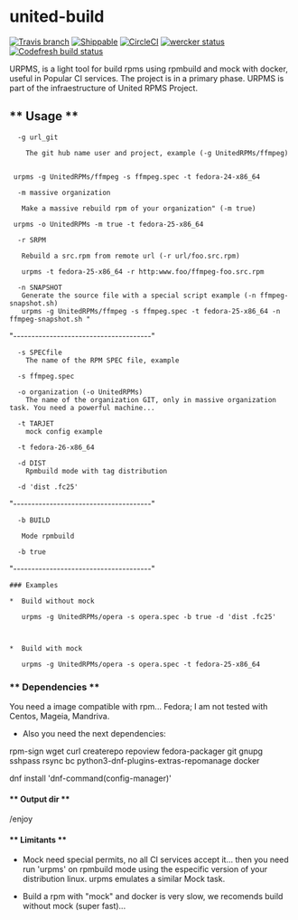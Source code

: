 # united-build

[![Travis branch](https://img.shields.io/travis/rust-lang/rust/master.svg?style=flat-square)](https://travis-ci.org/kuboosoft/united-build)
[![Shippable](https://img.shields.io/shippable/5444c5ecb904a4b21567b0ff.svg?style=flat-square)](https://app.shippable.com/projects/582ce4db2bbf381000df99f3)
[![CircleCI](https://circleci.com/gh/kuboosoft/united-build.svg?style=svg)](https://circleci.com/gh/kuboosoft/united-build)
[![wercker status](https://app.wercker.com/status/507dabc6a9f204010ba0693770a20639/m/master "wercker status")](https://app.wercker.com/project/byKey/507dabc6a9f204010ba0693770a20639)
[![Codefresh build status]( https://g.codefresh.io/api/badges/build?repoOwner=kuboosoft&repoName=united-build&branch=master&pipelineName=united-build&accountName=kuboosoft&type=cf-1)]( https://g.codefresh.io/repositories/kuboosoft/united-build/builds?filter=trigger:build;branch:master;service:58c365d2676c050100137ca6~united-build)


URPMS, is a light tool for build rpms using rpmbuild and mock with docker, useful in Popular CI services. The project is in a primary phase. URPMS is part of the infraestructure of United RPMS Project.


## ** Usage **

```
  -g url_git

    The git hub name user and project, example (-g UnitedRPMs/ffmpeg)


 urpms -g UnitedRPMs/ffmpeg -s ffmpeg.spec -t fedora-24-x86_64

```


```
  -m massive organization

   Make a massive rebuild rpm of your organization" (-m true)

 urpms -o UnitedRPMs -m true -t fedora-25-x86_64

```

```
  -r SRPM

   Rebuild a src.rpm from remote url (-r url/foo.src.rpm)

   urpms -t fedora-25-x86_64 -r http:www.foo/ffmpeg-foo.src.rpm 

```

```
  -n SNAPSHOT
   Generate the source file with a special script example (-n ffmpeg-snapshot.sh)
   urpms -g UnitedRPMs/ffmpeg -s ffmpeg.spec -t fedora-25-x86_64 -n ffmpeg-snapshot.sh "
```

"--------------------------------------"
```
  -s SPECfile
    The name of the RPM SPEC file, example 

  -s ffmpeg.spec

```

```
  -o organization (-o UnitedRPMs)
    The name of the organization GIT, only in massive organization task. You need a powerful machine...
```

```
  -t TARJET
    mock config example 

  -t fedora-26-x86_64
```

```
  -d DIST
    Rpmbuild mode with tag distribution 
   
  -d 'dist .fc25'

```

"--------------------------------------"

```
  -b BUILD

   Mode rpmbuild

  -b true 

```

"--------------------------------------"

```
### Examples

*  Build without mock

   urpms -g UnitedRPMs/opera -s opera.spec -b true -d 'dist .fc25'



*  Build with mock

   urpms -g UnitedRPMs/opera -s opera.spec -t fedora-25-x86_64

```



### ** Dependencies **

You need a image compatible with rpm... Fedora; I am not tested with Centos, Mageia, Mandriva.

* Also you need the next dependencies:

rpm-sign wget curl createrepo repoview fedora-packager git gnupg sshpass rsync bc python3-dnf-plugins-extras-repomanage docker 

dnf install 'dnf-command(config-manager)'


#### ** Output dir **
/enjoy


#### ** Limitants **
* Mock need special permits, no all CI services accept it... then you need run 'urpms' on rpmbuild mode using the especific version of your distribution linux. urpms emulates a similar Mock task.

* Build a rpm with "mock" and docker is very slow, we recomends build without mock (super fast)...



